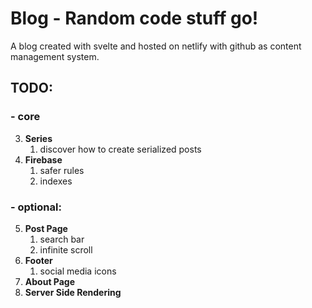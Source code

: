 # Blog - Random code stuff go!

A blog created with svelte and hosted on netlify with github as content management system.

## TODO:

### - core

3. **Series**
   1. discover how to create serialized posts
4. **Firebase**
   1. safer rules
   2. indexes

### - optional:

5. **Post Page**
   1. search bar
   2. infinite scroll
6. **Footer**
   1. social media icons
7. **About Page**
8. **Server Side Rendering**
